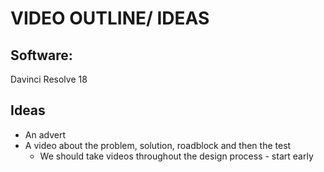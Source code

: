 
# VIDEO OUTLINE/ IDEAS

## Software:
Davinci Resolve 18

## Ideas
 * An advert
 * A video about the problem, solution, roadblock and then the test
   - We should take videos throughout the design process - start early
   
 
